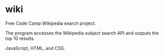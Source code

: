 # wiki

Free Code Camp Wikipedia search project.

The program accesses the Wikipedia subject search API and outputs the top 10 results.

JavaScript, HTML, and CSS.

